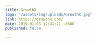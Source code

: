 ```yaml
---
title: GrowthX
logo: "/assets/img/uploads/GrowthX.jpg"
link: https://growthx.com/
date: 2019-01-03 12:41:21 -0600
published: false

---
```

